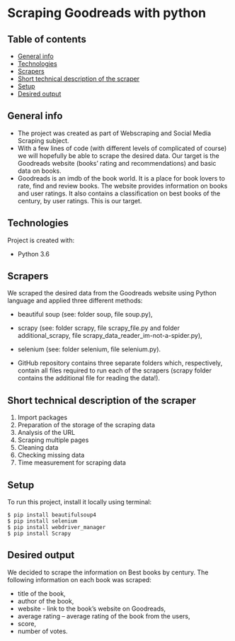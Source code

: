 # Scraping Goodreads with python
## Table of contents
* [General info](#general-info)
* [Technologies](#technologies)
* [Scrapers](#Scrapers)
* [Short technical description of the scraper](#Short-technical-description-of-the-scraper)
* [Setup](#setup)
* [Desired output](#Desired-output)



## General info
* The project was created as part of Webscraping and Social Media Scraping subject. 
* With a few lines of code (with different levels of complicated of course) we will hopefully be able to scrape the desired data. Our target is the Goodreads website (books’ rating and recommendations) and basic data on books.
* Goodreads is an imdb of the book world. It is a place for book lovers to rate, find and review books. The website provides information on books and user ratings. It also contains a classification on best books of the century, by user ratings. This is our target.

	
## Technologies
Project is created with:
* Python 3.6

## Scrapers
We scraped the desired data from the Goodreads website using Python language and applied three different methods:
* beautiful soup (see: folder soup, file soup.py),
* scrapy (see: folder scrapy, file scrapy_file.py and folder additional_scrapy, file scrapy_data_reader_im-not-a-spider.py),
* selenium (see: folder selenium, file selenium.py).

* GitHub repository contains three separate folders which, respectively, contain all files required to run each of the scrapers (scrapy folder contains the additional file for reading the data!).

## Short technical description of the scraper
1.	Import packages
2.	Preparation of the storage of the scraping data
3.	Analysis of the URL
4.	Scraping multiple pages 
5.	Cleaning data 
6.	Checking missing data
7.	Time measurement for scraping data

	
## Setup
To run this project, install it locally using terminal:

```
$ pip install beautifulsoup4
$ pip install selenium
$ pip install webdriver_manager
$ pip install Scrapy
```

## Desired output	
We decided to scrape the information on Best books by century. The following information on each book was scraped:
* title of the book,
* author of the book,
* website - link to the book’s website on Goodreads,
* average rating – average rating of the book from the users,
* score,
* number of votes.



